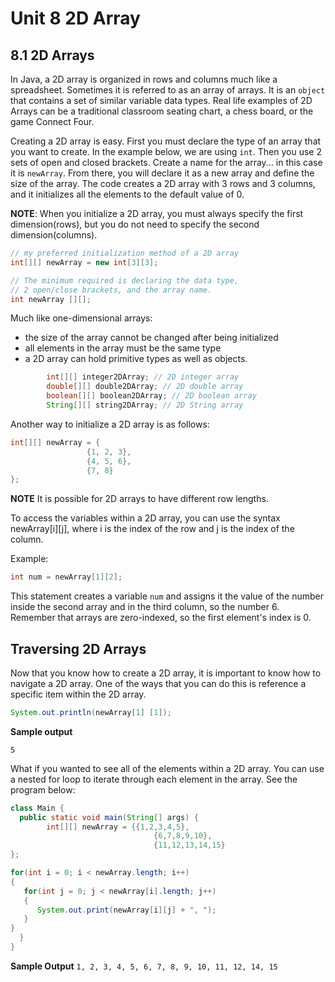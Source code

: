 # Unit 8 2D Array

## 8.1 2D Arrays

In Java, a 2D array is organized in rows and columns much like a spreadsheet.  Sometimes it is referred to as an array of arrays.  It is an `object` that contains a set of similar variable data types. Real life examples of 2D Arrays can be a traditional classroom seating chart, a chess board, or the game Connect Four.

Creating a 2D array is easy.  First you must declare the type of an array that you want to create.  In the example below, we are using `int`.  Then you use 2 sets of open and closed brackets.  Create a name for the array... in this case it is `newArray`.  From there, you will declare it as a new array and define the size of the array.  The code creates a 2D array with 3 rows and 3 columns, and it initializes all the elements to the default value of 0.

**NOTE**: When you initialize a 2D array, you must always specify the first dimension(rows), but you do not need to specify the second dimension(columns).

```java
// my preferred initialization method of a 2D array
int[][] newArray = new int[3][3];

// The minimum required is declaring the data type, 
// 2 open/close brackets, and the array name.
int newArray [][];
```

Much like one-dimensional arrays:
- the size of the array cannot be changed after being initialized
- all  elements in the array must be the same type
- a 2D array can hold primitive types as well as objects.

```java
        int[][] integer2DArray; // 2D integer array
        double[][] double2DArray; // 2D double array
        boolean[][] boolean2DArray; // 2D boolean array
        String[][] string2DArray; // 2D String array   
```

Another way to initialize a 2D array is as follows:  

```java
int[][] newArray = { 
                 {1, 2, 3}, 
                 {4, 5, 6}, 
                 {7, 8} 
};
```

**NOTE** It is possible for 2D arrays to have different row lengths.

To access the variables within a 2D array, you can use the syntax newArray[i][j], where i is the index of the row and j is the index of the column. 

Example:
```java
int num = newArray[1][2];
```

This statement creates a variable `num` and assigns it the value of the number inside the second array and in the third column, so the number 6. Remember that arrays are zero-indexed, so the first element's index is 0. 

## Traversing 2D Arrays

Now that you know how to create a 2D array, it is important to know how to navigate a 2D array.  One of the ways that you can do this is reference a specific item within the 2D array.

```java
System.out.println(newArray[1] [1]);
```
**Sample output**

`5`

What if you wanted to see all of the elements within a 2D array.  You can use a nested for loop to iterate through each element in the array.  See the program below:

```java
class Main {
  public static void main(String[] args) {
		int[][] newArray = {{1,2,3,4,5},
                    		    {6,7,8,9,10},
                    		    {11,12,13,14,15}
};

for(int i = 0; i < newArray.length; i++)
{
   for(int j = 0; j < newArray[i].length; j++)
   {
      System.out.print(newArray[i][j] + ", ");
   }
}
  }
}
```

**Sample Output**
`1, 2, 3, 4, 5, 6, 7, 8, 9, 10, 11, 12, 14, 15`



